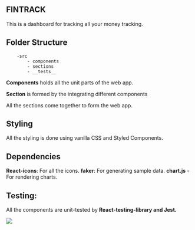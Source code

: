 ## FINTRACK

This is a dashboard for tracking all your money tracking.

## Folder Structure
        -src
            - components
            - sections
            - __tests__
            
**Components** holds all the unit parts of the web app.

**Section** is formed by the integrating different components

All the sections come together to form the web app.

## Styling

All the styling is done using vanilla CSS and Styled Components.

## Dependencies
**React-icons**: For all the icons.
**faker**: For generating sample data.
**chart.js** - For rendering charts.

## Testing:
All the components are unit-tested by **React-testing-library and Jest.**

![](https://i.imgur.com/AIzHdej.jpg)


    